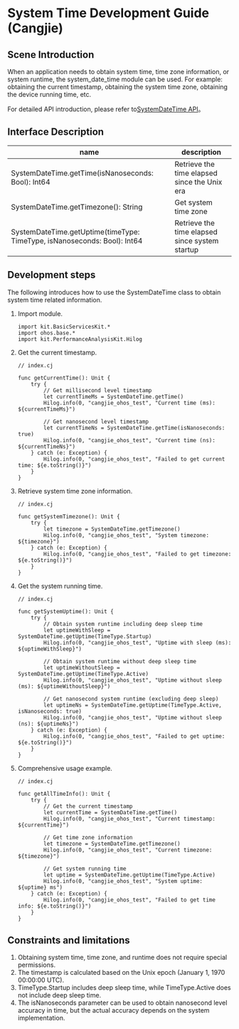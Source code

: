 # System Time Development Guide (Cangjie)

## Scene Introduction

When an application needs to obtain system time, time zone information, or system runtime, the system_date_time module can be used. For example: obtaining the current timestamp, obtaining the system time zone, obtaining the device running time, etc.

For detailed API introduction, please refer to[SystemDateTime API](../../../API_Reference/source_en/BasicServicesKit/cj-apis-system_date_time.md)。

## Interface Description

| name | description |
| -------- | -------- |
| SystemDateTime.getTime(isNanoseconds: Bool): Int64 | Retrieve the time elapsed since the Unix era |
| SystemDateTime.getTimezone(): String | Get system time zone |
| SystemDateTime.getUptime(timeType: TimeType, isNanoseconds: Bool): Int64 | Retrieve the time elapsed since system startup |

## Development steps

The following introduces how to use the SystemDateTime class to obtain system time related information.

1. Import module.

    <!-- compile -->

    ```cangjie
    import kit.BasicServicesKit.*
    import ohos.base.*
    import kit.PerformanceAnalysisKit.Hilog
    ```

2. Get the current timestamp.

    <!-- compile -->

    ```cangjie
    // index.cj
    
    func getCurrentTime(): Unit {
        try {
            // Get millisecond level timestamp
            let currentTimeMs = SystemDateTime.getTime()
            Hilog.info(0, "cangjie_ohos_test", "Current time (ms): ${currentTimeMs}")
            
            // Get nanosecond level timestamp
            let currentTimeNs = SystemDateTime.getTime(isNanoseconds: true)
            Hilog.info(0, "cangjie_ohos_test", "Current time (ns): ${currentTimeNs}")
        } catch (e: Exception) {
            Hilog.info(0, "cangjie_ohos_test", "Failed to get current time: ${e.toString()}")
        }
    }
    ```

3. Retrieve system time zone information.

    <!-- compile -->

    ```cangjie
    // index.cj
    
    func getSystemTimezone(): Unit {
        try {
            let timezone = SystemDateTime.getTimezone()
            Hilog.info(0, "cangjie_ohos_test", "System timezone: ${timezone}")
        } catch (e: Exception) {
            Hilog.info(0, "cangjie_ohos_test", "Failed to get timezone: ${e.toString()}")
        }
    }
    ```

4. Get the system running time.

    <!-- compile -->

    ```cangjie
    // index.cj
    
    func getSystemUptime(): Unit {
        try {
            // Obtain system runtime including deep sleep time
            let uptimeWithSleep = SystemDateTime.getUptime(TimeType.Startup)
            Hilog.info(0, "cangjie_ohos_test", "Uptime with sleep (ms): ${uptimeWithSleep}")
            
            // Obtain system runtime without deep sleep time
            let uptimeWithoutSleep = SystemDateTime.getUptime(TimeType.Active)
            Hilog.info(0, "cangjie_ohos_test", "Uptime without sleep (ms): ${uptimeWithoutSleep}")
            
            // Get nanosecond system runtime (excluding deep sleep)
            let uptimeNs = SystemDateTime.getUptime(TimeType.Active, isNanoseconds: true)
            Hilog.info(0, "cangjie_ohos_test", "Uptime without sleep (ns): ${uptimeNs}")
        } catch (e: Exception) {
            Hilog.info(0, "cangjie_ohos_test", "Failed to get uptime: ${e.toString()}")
        }
    }
    ```

5. Comprehensive usage example.

    <!-- compile -->

    ```cangjie
    // index.cj
    
    func getAllTimeInfo(): Unit {
        try {
            // Get the current timestamp
            let currentTime = SystemDateTime.getTime()
            Hilog.info(0, "cangjie_ohos_test", "Current timestamp: ${currentTime}")
            
            // Get time zone information
            let timezone = SystemDateTime.getTimezone()
            Hilog.info(0, "cangjie_ohos_test", "Current timezone: ${timezone}")
            
            // Get system running time
            let uptime = SystemDateTime.getUptime(TimeType.Active)
            Hilog.info(0, "cangjie_ohos_test", "System uptime: ${uptime} ms")
        } catch (e: Exception) {
            Hilog.info(0, "cangjie_ohos_test", "Failed to get time info: ${e.toString()}")
        }
    }
    ```

## Constraints and limitations

1. Obtaining system time, time zone, and runtime does not require special permissions.
2. The timestamp is calculated based on the Unix epoch (January 1, 1970 00:00:00 UTC).
3. TimeType.Startup includes deep sleep time, while TimeType.Active does not include deep sleep time.
4. The isNanoseconds parameter can be used to obtain nanosecond level accuracy in time, but the actual accuracy depends on the system implementation.